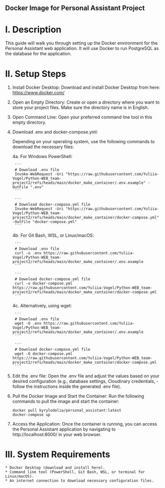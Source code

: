 Docker Image for Personal Assistant Project
-------------------------------------------

I. Description
==============
This guide will walk you through setting up the Docker environment for the Personal Assistant web application. 
It will use Docker to run PostgreSQL as the database for the application.


II. Setup Steps
===============
1) Install Docker Desktop: Download and install Docker Desktop from here: https://www.docker.com/ 

2) Open an Empty Directory: Create or open a directory where you want to store your project files. Make sure the directory name is in English.

3) Open Command Line: Open your preferred command line tool in this empty directory.

4) Download .env and docker-compose.yml:

    Depending on your operating system, use the following commands to download the necessary files:

    4a. For Windows PowerShell:
   
        ```
        # Download .env file
        Invoke-WebRequest -Uri "https://raw.githubusercontent.com/Yuliia-Vogel/Python-WEB_team-project2/refs/heads/main/docker_make_container/.env.example" -OutFile ".env"
        ```
   
        ```
        # Download docker-compose.yml file
        Invoke-WebRequest -Uri "https://raw.githubusercontent.com/Yuliia-Vogel/Python-WEB_team-project2/refs/heads/main/docker_make_container/docker-compose.yml" -OutFile "docker-compose.yml"
        ```
   
    4b. For Git Bash, WSL, or Linux/macOS:
   
        ```
        # Download .env file
        curl -o .env https://raw.githubusercontent.com/Yuliia-Vogel/Python-WEB_team-project2/refs/heads/main/docker_make_container/.env.example
        ```
   
        ```
        # Download docker-compose.yml file
        curl -o docker-compose.yml https://raw.githubusercontent.com/Yuliia-Vogel/Python-WEB_team-project2/refs/heads/main/docker_make_container/docker-compose.yml
        ```
   
    4c. Alternatively, using wget:
   
        ```
        # Download .env file
        wget -O .env https://raw.githubusercontent.com/Yuliia-Vogel/Python-WEB_team-project2/refs/heads/main/docker_make_container/.env.example
        ```
   
        ```
        # Download docker-compose.yml file
        wget -O docker-compose.yml https://raw.githubusercontent.com/Yuliia-Vogel/Python-WEB_team-project2/refs/heads/main/docker_make_container/docker-compose.yml
        ```
   
6) Edit the .env file: Open the .env file and adjust the values based on your desired configuration (e.g., database settings, Cloudinary credentials, - follow the instructions inside the generated .env file).

7) Pull the Docker Image and Start the Container: Run the following commands to pull the image and start the container:
    ```
    docker pull kyrylodolia/personal_assistant:latest
    docker-compose up
    ```
8) Access the Application: Once the container is running, you can access the Personal Assistant application by navigating to http://localhost:8000/ in your web browser.


III. System Requirements
========================
    * Docker Desktop (download and install here).
    * Command line tool (PowerShell, Git Bash, WSL, or terminal for Linux/macOS).
    * An internet connection to download necessary configuration files.
